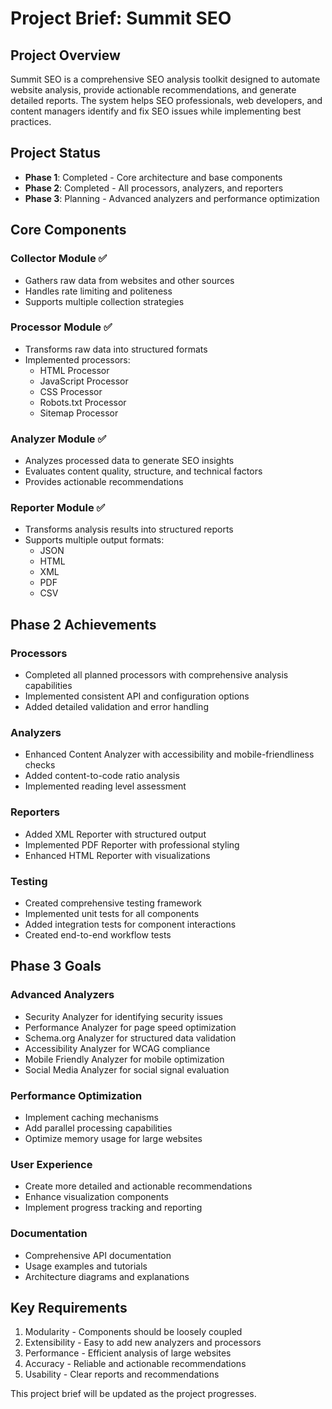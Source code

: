 # Project Brief: Summit SEO

## Project Overview
Summit SEO is a comprehensive SEO analysis toolkit designed to automate website analysis, provide actionable recommendations, and generate detailed reports. The system helps SEO professionals, web developers, and content managers identify and fix SEO issues while implementing best practices.

## Project Status
- **Phase 1**: Completed - Core architecture and base components
- **Phase 2**: Completed - All processors, analyzers, and reporters
- **Phase 3**: Planning - Advanced analyzers and performance optimization

## Core Components

### Collector Module ✅
- Gathers raw data from websites and other sources
- Handles rate limiting and politeness
- Supports multiple collection strategies

### Processor Module ✅
- Transforms raw data into structured formats
- Implemented processors:
  - HTML Processor
  - JavaScript Processor
  - CSS Processor
  - Robots.txt Processor
  - Sitemap Processor

### Analyzer Module ✅
- Analyzes processed data to generate SEO insights
- Evaluates content quality, structure, and technical factors
- Provides actionable recommendations

### Reporter Module ✅
- Transforms analysis results into structured reports
- Supports multiple output formats:
  - JSON
  - HTML
  - XML
  - PDF
  - CSV

## Phase 2 Achievements

### Processors
- Completed all planned processors with comprehensive analysis capabilities
- Implemented consistent API and configuration options
- Added detailed validation and error handling

### Analyzers
- Enhanced Content Analyzer with accessibility and mobile-friendliness checks
- Added content-to-code ratio analysis
- Implemented reading level assessment

### Reporters
- Added XML Reporter with structured output
- Implemented PDF Reporter with professional styling
- Enhanced HTML Reporter with visualizations

### Testing
- Created comprehensive testing framework
- Implemented unit tests for all components
- Added integration tests for component interactions
- Created end-to-end workflow tests

## Phase 3 Goals

### Advanced Analyzers
- Security Analyzer for identifying security issues
- Performance Analyzer for page speed optimization
- Schema.org Analyzer for structured data validation
- Accessibility Analyzer for WCAG compliance
- Mobile Friendly Analyzer for mobile optimization
- Social Media Analyzer for social signal evaluation

### Performance Optimization
- Implement caching mechanisms
- Add parallel processing capabilities
- Optimize memory usage for large websites

### User Experience
- Create more detailed and actionable recommendations
- Enhance visualization components
- Implement progress tracking and reporting

### Documentation
- Comprehensive API documentation
- Usage examples and tutorials
- Architecture diagrams and explanations

## Key Requirements
1. Modularity - Components should be loosely coupled
2. Extensibility - Easy to add new analyzers and processors
3. Performance - Efficient analysis of large websites
4. Accuracy - Reliable and actionable recommendations
5. Usability - Clear reports and recommendations

This project brief will be updated as the project progresses. 